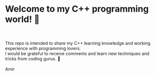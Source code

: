 # Welcome to my C++ programming world! 🌷<br><br>
This repo is intended to share my C++ learning knowledge and working experience with programming lovers.<br>
I would be grateful to receive comments and learn new techniques and tricks from coding gurus. 🙏<br><br>
Amir
